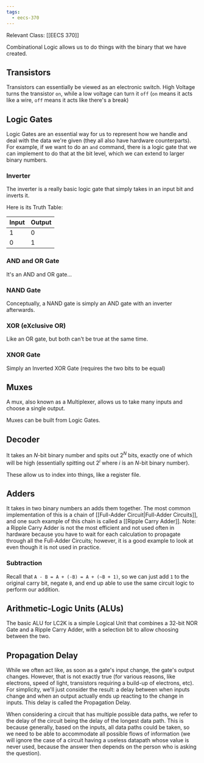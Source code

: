 ```yaml
---
tags:
  - eecs-370
---
```

Relevant Class: [[EECS 370]]

Combinational Logic allows us to do things with the binary that we have created.

## Transistors

Transistors can essentially be viewed as an electronic switch. High Voltage turns the transistor `on`, while a low voltage can turn it `off` (`on` means it acts like a wire, `off` means it acts like there's a break)

## Logic Gates

Logic Gates are an essential way for us to represent how we handle and deal with the data we're given (they all also have hardware counterparts). For example, if we want to do an `and` command, there is a logic gate that we can implement to do that at the bit level, which we can extend to larger binary numbers.

### Inverter

The inverter is a really basic logic gate that simply takes in an input bit and inverts it.

Here is its Truth Table:

| Input | Output |
| ----- | ------ |
| 1     | 0      |
| 0     | 1      |

### AND and OR Gate

It's an AND and OR gate...

### NAND Gate

Conceptually, a NAND gate is simply an AND gate with an inverter afterwards.

### XOR (eXclusive OR)

Like an OR gate, but both can't be true at the same time.

### XNOR Gate

Simply an Inverted XOR Gate (requires the two bits to be equal)

## Muxes

A mux, also known as a Multiplexer, allows us to take many inputs and choose a single output.

Muxes can be built from Logic Gates.

## Decoder

It takes an $N$-bit binary number and spits out $2^N$ bits, exactly one of which will be high (essentially spitting out $2^i$ where $i$ is an $N$-bit binary number).

These allow us to index into things, like a register file.

## Adders

It takes in two binary numbers an adds them together. The most common implementation of this is a chain of [[Full-Adder Circuit|Full-Adder Circuits]], and one such example of this chain is called a [[Ripple Carry Adder]]. Note: a Ripple Carry Adder is not the most efficient and not used often in hardware because you have to wait for each calculation to propagate through all the Full-Adder Circuits; however, it is a good example to look at even though it is not used in practice.

### Subtraction

Recall that `A - B = A + (-B) = A + (~B + 1)`, so we can just add `1` to the original carry bit, negate `B`, and end up able to use the same circuit logic to perform our addition.

## Arithmetic-Logic Units (ALUs)

The basic ALU for LC2K is a simple Logical Unit that combines a 32-bit NOR Gate and a Ripple Carry Adder, with a selection bit to allow choosing between the two.

## Propagation Delay

While we often act like, as soon as a gate's input change, the gate's output changes. However, that is not exactly true (for various reasons, like electrons, speed of light, transistors requiring a build-up of electrons, etc). For simplicity, we'll just consider the result: a delay between when inputs change and when an output actually ends up reacting to the change in inputs. This delay is called the Propagation Delay.

When considering a circuit that has multiple possible data paths, we refer to the delay of the circuit being the delay of the longest data path. This is because generally, based on the inputs, all data paths could be taken, so we need to be able to accommodate all possible flows of information (we will ignore the case of a circuit having a useless datapath whose value is never used, because the answer then depends on the person who is asking the question).
